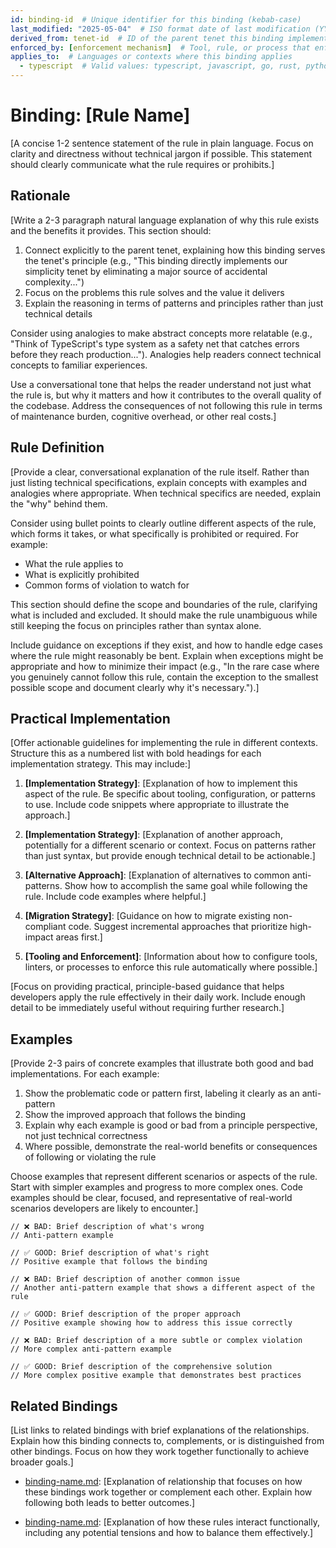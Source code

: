 ```yaml
---
id: binding-id  # Unique identifier for this binding (kebab-case)
last_modified: "2025-05-04"  # ISO format date of last modification (YYYY-MM-DD)
derived_from: tenet-id  # ID of the parent tenet this binding implements (must be an existing tenet ID, e.g., simplicity, modularity, etc.)
enforced_by: [enforcement mechanism]  # Tool, rule, or process that enforces this binding
applies_to:  # Languages or contexts where this binding applies
  - typescript  # Valid values: typescript, javascript, go, rust, python, java, csharp, ruby, frontend, backend, mobile, desktop, cli, library, service, all
---
```


# Binding: [Rule Name]

[A concise 1-2 sentence statement of the rule in plain language. Focus on clarity and directness without technical jargon if possible. This statement should clearly communicate what the rule requires or prohibits.]

## Rationale

[Write a 2-3 paragraph natural language explanation of why this rule exists and the benefits it provides. This section should:

1. Connect explicitly to the parent tenet, explaining how this binding serves the tenet's principle (e.g., "This binding directly implements our simplicity tenet by eliminating a major source of accidental complexity...")
2. Focus on the problems this rule solves and the value it delivers
3. Explain the reasoning in terms of patterns and principles rather than just technical details

Consider using analogies to make abstract concepts more relatable (e.g., "Think of TypeScript's type system as a safety net that catches errors before they reach production..."). Analogies help readers connect technical concepts to familiar experiences.

Use a conversational tone that helps the reader understand not just what the rule is, but why it matters and how it contributes to the overall quality of the codebase. Address the consequences of not following this rule in terms of maintenance burden, cognitive overhead, or other real costs.]

## Rule Definition

[Provide a clear, conversational explanation of the rule itself. Rather than just listing technical specifications, explain concepts with examples and analogies where appropriate. When technical specifics are needed, explain the "why" behind them.

Consider using bullet points to clearly outline different aspects of the rule, which forms it takes, or what specifically is prohibited or required. For example:
- What the rule applies to
- What is explicitly prohibited
- Common forms of violation to watch for

This section should define the scope and boundaries of the rule, clarifying what is included and excluded. It should make the rule unambiguous while still keeping the focus on principles rather than syntax alone.

Include guidance on exceptions if they exist, and how to handle edge cases where the rule might reasonably be bent. Explain when exceptions might be appropriate and how to minimize their impact (e.g., "In the rare case where you genuinely cannot follow this rule, contain the exception to the smallest possible scope and document clearly why it's necessary.").]

## Practical Implementation

[Offer actionable guidelines for implementing the rule in different contexts. Structure this as a numbered list with bold headings for each implementation strategy. This may include:]

1. **[Implementation Strategy]**: [Explanation of how to implement this aspect of the rule. Be specific about tooling, configuration, or patterns to use. Include code snippets where appropriate to illustrate the approach.]

2. **[Implementation Strategy]**: [Explanation of another approach, potentially for a different scenario or context. Focus on patterns rather than just syntax, but provide enough technical detail to be actionable.]

3. **[Alternative Approach]**: [Explanation of alternatives to common anti-patterns. Show how to accomplish the same goal while following the rule. Include code examples where helpful.]

4. **[Migration Strategy]**: [Guidance on how to migrate existing non-compliant code. Suggest incremental approaches that prioritize high-impact areas first.]

5. **[Tooling and Enforcement]**: [Information about how to configure tools, linters, or processes to enforce this rule automatically where possible.]

[Focus on providing practical, principle-based guidance that helps developers apply the rule effectively in their daily work. Include enough detail to be immediately useful without requiring further research.]

## Examples

[Provide 2-3 pairs of concrete examples that illustrate both good and bad implementations. For each example:

1. Show the problematic code or pattern first, labeling it clearly as an anti-pattern
2. Show the improved approach that follows the binding
3. Explain why each example is good or bad from a principle perspective, not just technical correctness
4. Where possible, demonstrate the real-world benefits or consequences of following or violating the rule

Choose examples that represent different scenarios or aspects of the rule. Start with simpler examples and progress to more complex ones. Code examples should be clear, focused, and representative of real-world scenarios developers are likely to encounter.]

```language
// ❌ BAD: Brief description of what's wrong
// Anti-pattern example

// ✅ GOOD: Brief description of what's right
// Positive example that follows the binding
```

```language
// ❌ BAD: Brief description of another common issue
// Another anti-pattern example that shows a different aspect of the rule

// ✅ GOOD: Brief description of the proper approach
// Positive example showing how to address this issue correctly
```

```language
// ❌ BAD: Brief description of a more subtle or complex violation
// More complex anti-pattern example

// ✅ GOOD: Brief description of the comprehensive solution
// More complex positive example that demonstrates best practices
```

## Related Bindings

[List links to related bindings with brief explanations of the relationships. Explain how this binding connects to, complements, or is distinguished from other bindings. Focus on how they work together functionally to achieve broader goals.]

- [binding-name.md](binding-filename.md): [Explanation of relationship that focuses on how these bindings work together or complement each other. Explain how following both leads to better outcomes.]

- [binding-name.md](binding-filename.md): [Explanation of how these rules interact functionally, including any potential tensions and how to balance them effectively.]